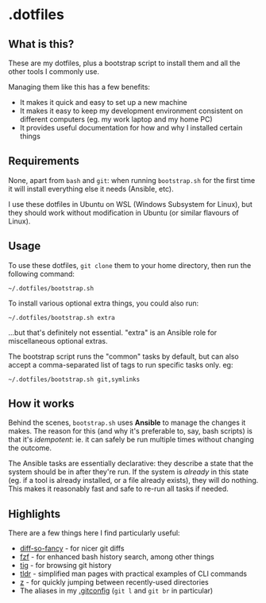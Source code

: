 # .dotfiles

## What is this?

These are my dotfiles, plus a bootstrap script to install them and all the other tools I commonly use.

Managing them like this has a few benefits:

* It makes it quick and easy to set up a new machine
* It makes it easy to keep my development environment consistent on different computers (eg. my work laptop and my home PC)
* It provides useful documentation for how and why I installed certain things

## Requirements

None, apart from `bash` and `git`: when running `bootstrap.sh` for the first time it will install everything else it needs (Ansible, etc).

I use these dotfiles in Ubuntu on WSL (Windows Subsystem for Linux), but they should work without modification in Ubuntu (or similar flavours of Linux).

## Usage

To use these dotfiles, `git clone` them to your home directory, then run the following command:

    ~/.dotfiles/bootstrap.sh

To install various optional extra things, you could also run:

    ~/.dotfiles/bootstrap.sh extra

...but that's definitely not essential. "extra" is an Ansible role for miscellaneous optional extras.

The bootstrap script runs the "common" tasks by default, but can also accept a comma-separated list of tags to run specific tasks only. eg:

    ~/.dotfiles/bootstrap.sh git,symlinks

## How it works

Behind the scenes, `bootstrap.sh` uses **Ansible** to manage the changes it makes. The reason for this (and why it's preferable to, say, bash scripts) is that it's *idempotent*: ie. it can safely be run multiple times without changing the outcome.

The Ansible tasks are essentially declarative: they describe a state that the system should be in after they're run. If the system is *already* in this state (eg. if a tool is already installed, or a file already exists), they will do nothing. This makes it reasonably fast and safe to re-run all tasks if needed.

## Highlights

There are a few things here I find particularly useful:

* [diff-so-fancy](https://github.com/so-fancy/diff-so-fancy) - for nicer git diffs
* [fzf](https://github.com/junegunn/fzf) - for enhanced bash history search, among other things
* [tig](https://www.atlassian.com/blog/git/git-tig) - for browsing git history
* [tldr](https://tldr.sh) - simplified man pages with practical examples of CLI commands
* [z](https://github.com/rupa/z) - for quickly jumping between recently-used directories
* The aliases in my [.gitconfig](https://github.com/nickautomatic/.dotfiles/blob/main/.gitconfig) (`git l` and `git br` in particular)
